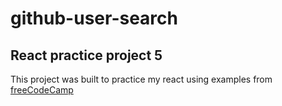 # github-user-search
## React practice project 5

This project was built to practice my react using examples from [freeCodeCamp][def]

[def]: https://www.freecodecamp.org/news/react-projects-to-improve-your-skills/